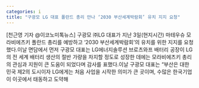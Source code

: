 ```yaml
---
categories: i
title: "구광모 LG 대표 폴란드 총리 만나 ‘2030 부산세계박람회’ 유치 지지 요청"
---
```

[천근영 기자 @이코노미톡뉴스] 구광모 ㈜LG 대표가 지난 3일(현지시간) 마테우슈 모라비에츠키 폴란드 총리를 예방하고 ‘2030 부산세계박람회’의 유치를 위한 지지를 요청했다.이날 면담에서 먼저 구광모 대표는 LG에너지솔루션 브로츠와프 배터리 공장이 LG의 전 세계 배터리 생산의 절반 가량을 차지할 정도로 성장한 데에는 모라비에츠키 총리의 관심과 지원이 큰 도움이 되었다며 감사를 표했다.이날 구광모 대표는 “부산은 대한민국 제2의 도시이자 LG에게는 처음 사업을 시작한 의미가 큰 곳이며, 수많은 한국기업이 이곳에서 태동하고 도약해